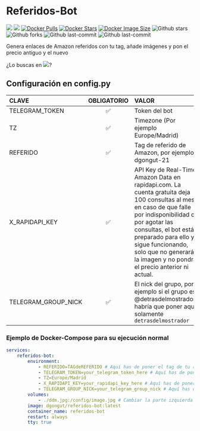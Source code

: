# Referidos-Bot
[![](https://badgen.net/badge/icon/github?icon=github&label)](https://github.com/dgongut/referidos-bot)
[![](https://badgen.net/badge/icon/docker?icon=docker&label)](https://hub.docker.com/r/dgongut/referidos-bot)
[![Docker Pulls](https://badgen.net/docker/pulls/dgongut/referidos-bot?icon=docker&label=pulls)](https://hub.docker.com/r/dgongut/referidos-bot/)
[![Docker Stars](https://badgen.net/docker/stars/dgongut/referidos-bot?icon=docker&label=stars)](https://hub.docker.com/r/dgongut/referidos-bot/)
[![Docker Image Size](https://badgen.net/docker/size/dgongut/referidos-bot?icon=docker&label=image%20size)](https://hub.docker.com/r/dgongut/referidos-bot/)
![Github stars](https://badgen.net/github/stars/dgongut/referidos-bot?icon=github&label=stars)
![Github forks](https://badgen.net/github/forks/dgongut/referidos-bot?icon=github&label=forks)
![Github last-commit](https://img.shields.io/github/last-commit/dgongut/referidos-bot)
![Github last-commit](https://badgen.net/github/license/dgongut/referidos-bot)

Genera enlaces de Amazon referidos con tu tag, añade imágenes y pon el precio antiguo y el nuevo

¿Lo buscas en [![](https://badgen.net/badge/icon/docker?icon=docker&label)](https://hub.docker.com/r/dgongut/referidos-bot)?

## Configuración en config.py

| CLAVE  | OBLIGATORIO | VALOR |
|:------------- |:---------------:| :-------------|
|TELEGRAM_TOKEN |✅| Token del bot |
|TZ |✅| Timezone (Por ejemplo Europe/Madrid) |
|REFERIDO |✅| Tag de referido de Amazon, por ejemplo dgongut-21 | 
|X_RAPIDAPI_KEY |✅| API Key de Real-Time Amazon Data en rapidapi.com. La cuenta gratuita deja 100 consultas al mes, en caso de que falle por indisponibilidad o por agotar las consultas, el bot está preparado para ello y sigue funcionando, solo que no generará la imagen y no pondrá el precio anterior ni actual. | 
|TELEGRAM_GROUP_NICK |✅| El nick del grupo, por ejemplo si el grupo es @detrasdelmostrador, habría que poner aquí solamente `detrasdelmostrador`|

### Ejemplo de Docker-Compose para su ejecución normal

```yaml
services:
    referidos-bot:
        environment:
            - REFERIDO=TAGdeREFERIDO # Aquí has de poner el tag de tu referido, por ejemplo: dgongut-21
            - TELEGRAM_TOKEN=your_telegram_token_here # Aquí has de poner el token de tu bot de Telegram
            - TZ=Europe/Madrid
            - X_RAPIDAPI_KEY=your_rapidapi_key_here # Aquí has de poner tu API Key de real-time-amazon-data en rapidapi.com
            - TELEGRAM_GROUP_NICK=your_telegram_group_nick # Aquí has de poner el nick del grupo de Telegram (se verá en el mensaje)
        volumes:
            - ./ddm.jpg:/config/image.jpg # Cambiar la parte izquierda con una imagen del grupo, ha de ser en formato cuadrado, cambiar solamente la parte izquierda, la derecha hay que dejarla como está /config/image.jpg
        image: dgongut/referidos-bot:latest
        container_name: referidos-bot
        restart: always
        tty: true
```
